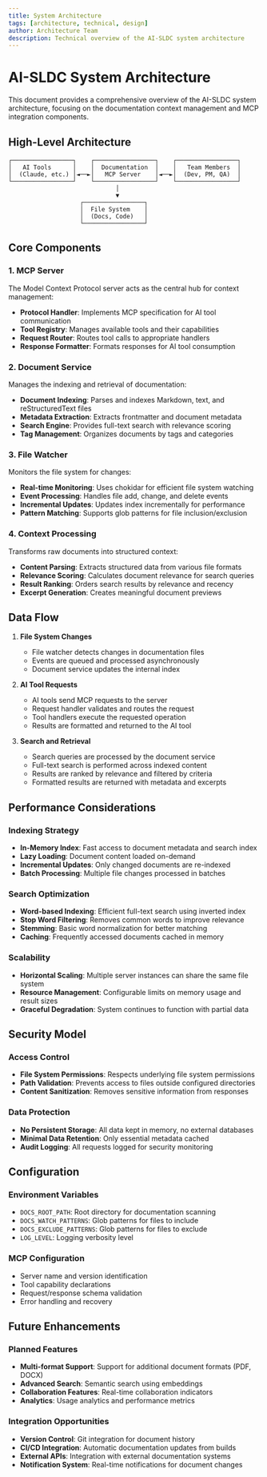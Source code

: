 ```yaml
---
title: System Architecture
tags: [architecture, technical, design]
author: Architecture Team
description: Technical overview of the AI-SLDC system architecture
---
```


# AI-SLDC System Architecture

This document provides a comprehensive overview of the AI-SLDC system architecture, focusing on the documentation context management and MCP integration components.

## High-Level Architecture

```
┌─────────────────┐    ┌─────────────────┐    ┌─────────────────┐
│   AI Tools      │    │  Documentation  │    │   Team Members  │
│  (Claude, etc.) │◄──►│   MCP Server    │◄──►│  (Dev, PM, QA)  │
└─────────────────┘    └─────────────────┘    └─────────────────┘
                              │
                              ▼
                    ┌─────────────────┐
                    │  File System    │
                    │  (Docs, Code)   │
                    └─────────────────┘
```

## Core Components

### 1. MCP Server
The Model Context Protocol server acts as the central hub for context management:

- **Protocol Handler**: Implements MCP specification for AI tool communication
- **Tool Registry**: Manages available tools and their capabilities
- **Request Router**: Routes tool calls to appropriate handlers
- **Response Formatter**: Formats responses for AI tool consumption

### 2. Document Service
Manages the indexing and retrieval of documentation:

- **Document Indexing**: Parses and indexes Markdown, text, and reStructuredText files
- **Metadata Extraction**: Extracts frontmatter and document metadata
- **Search Engine**: Provides full-text search with relevance scoring
- **Tag Management**: Organizes documents by tags and categories

### 3. File Watcher
Monitors the file system for changes:

- **Real-time Monitoring**: Uses chokidar for efficient file system watching
- **Event Processing**: Handles file add, change, and delete events
- **Incremental Updates**: Updates index incrementally for performance
- **Pattern Matching**: Supports glob patterns for file inclusion/exclusion

### 4. Context Processing
Transforms raw documents into structured context:

- **Content Parsing**: Extracts structured data from various file formats
- **Relevance Scoring**: Calculates document relevance for search queries
- **Result Ranking**: Orders search results by relevance and recency
- **Excerpt Generation**: Creates meaningful document previews

## Data Flow

1. **File System Changes**
   - File watcher detects changes in documentation files
   - Events are queued and processed asynchronously
   - Document service updates the internal index

2. **AI Tool Requests**
   - AI tools send MCP requests to the server
   - Request handler validates and routes the request
   - Tool handlers execute the requested operation
   - Results are formatted and returned to the AI tool

3. **Search and Retrieval**
   - Search queries are processed by the document service
   - Full-text search is performed across indexed content
   - Results are ranked by relevance and filtered by criteria
   - Formatted results are returned with metadata and excerpts

## Performance Considerations

### Indexing Strategy
- **In-Memory Index**: Fast access to document metadata and search index
- **Lazy Loading**: Document content loaded on-demand
- **Incremental Updates**: Only changed documents are re-indexed
- **Batch Processing**: Multiple file changes processed in batches

### Search Optimization
- **Word-based Indexing**: Efficient full-text search using inverted index
- **Stop Word Filtering**: Removes common words to improve relevance
- **Stemming**: Basic word normalization for better matching
- **Caching**: Frequently accessed documents cached in memory

### Scalability
- **Horizontal Scaling**: Multiple server instances can share the same file system
- **Resource Management**: Configurable limits on memory usage and result sizes
- **Graceful Degradation**: System continues to function with partial data

## Security Model

### Access Control
- **File System Permissions**: Respects underlying file system permissions
- **Path Validation**: Prevents access to files outside configured directories
- **Content Sanitization**: Removes sensitive information from responses

### Data Protection
- **No Persistent Storage**: All data kept in memory, no external databases
- **Minimal Data Retention**: Only essential metadata cached
- **Audit Logging**: All requests logged for security monitoring

## Configuration

### Environment Variables
- `DOCS_ROOT_PATH`: Root directory for documentation scanning
- `DOCS_WATCH_PATTERNS`: Glob patterns for files to include
- `DOCS_EXCLUDE_PATTERNS`: Glob patterns for files to exclude
- `LOG_LEVEL`: Logging verbosity level

### MCP Configuration
- Server name and version identification
- Tool capability declarations
- Request/response schema validation
- Error handling and recovery

## Future Enhancements

### Planned Features
- **Multi-format Support**: Support for additional document formats (PDF, DOCX)
- **Advanced Search**: Semantic search using embeddings
- **Collaboration Features**: Real-time collaboration indicators
- **Analytics**: Usage analytics and performance metrics

### Integration Opportunities
- **Version Control**: Git integration for document history
- **CI/CD Integration**: Automatic documentation updates from builds
- **External APIs**: Integration with external documentation systems
- **Notification System**: Real-time notifications for document changes